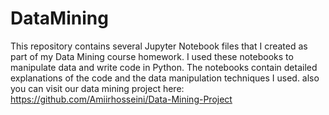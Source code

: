 # DataMining

This repository contains several Jupyter Notebook files that I created as part of my Data Mining course homework. I used these notebooks to manipulate data and write code in Python. The notebooks contain detailed explanations of the code and the data manipulation techniques I used. also you can visit our data mining project here: <a/>https://github.com/Amiirhosseini/Data-Mining-Project
